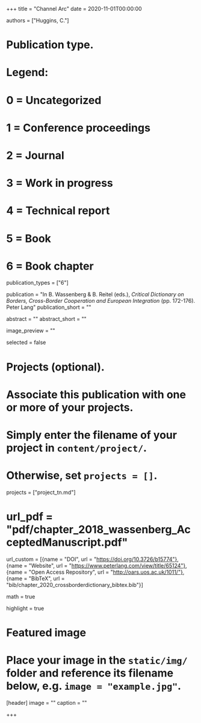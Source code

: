 +++
title = "Channel Arc"
date = 2020-11-01T00:00:00

authors = ["Huggins, C."]

# Publication type.
# Legend:
# 0 = Uncategorized
# 1 = Conference proceedings
# 2 = Journal
# 3 = Work in progress
# 4 = Technical report
# 5 = Book
# 6 = Book chapter
publication_types = ["6"]

publication = "In B. Wassenberg & B. Reitel (eds.), *Critical Dictionary on Borders, Cross-Border Cooperation and European Integration* (pp. 172-176). Peter Lang"
publication_short = ""

abstract = ""
abstract_short = ""

image_preview = ""

selected = false

# Projects (optional).
#   Associate this publication with one or more of your projects.
#   Simply enter the filename of your project in `content/project/`.
#   Otherwise, set `projects = []`.
projects = ["project_tn.md"]

# url_pdf = "pdf/chapter_2018_wassenberg_AcceptedManuscript.pdf"

url_custom = [{name = "DOI", url = "https://doi.org/10.3726/b15774"}, {name = "Website", url = "https://www.peterlang.com/view/title/65124"}, {name = "Open Access Repository", url = "http://oars.uos.ac.uk/1011/"}, {name = "BibTeX", url = "bib/chapter_2020_crossborderdictionary_bibtex.bib"}]

math = true

highlight = true

# Featured image
# Place your image in the `static/img/` folder and reference its filename below, e.g. `image = "example.jpg"`.
[header]
image = ""
caption = ""

+++
